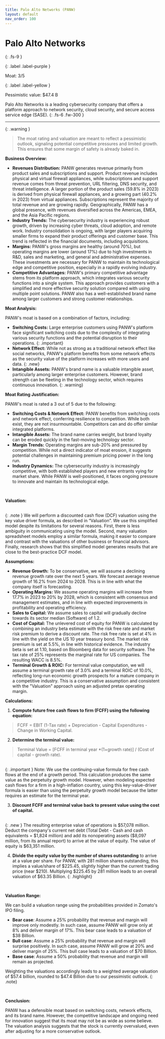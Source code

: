 ```yaml
---
title: Palo Alto Networks (PANW)
layout: default
nav_order: 100
---
```


# Palo Alto Networks
{: .fs-9 }

{: .label .label-purple }

Moat: 3/5

{: .label .label-yellow }

Pessimistic value: $47.4 B

Palo Alto Networks is a leading cybersecurity company that offers a platform approach to network security, cloud security, and secure access service edge (SASE).
{: .fs-6 .fw-300 }

---

{: .warning } 
>The moat rating and valuation are meant to reflect a pessimistic outlook, signaling potential competitive pressures and limited growth. This ensures that some margin of safety is already baked in.

**Business Overview:**

* **Revenues Distribution:** PANW generates revenue primarily from product sales and subscriptions and support. Product revenue includes physical and virtual firewall appliances, while subscriptions and support revenue comes from threat prevention, URL filtering, DNS security, and threat intelligence.  A larger portion of the product sales (59.8% in 2023) is derived from physical firewall appliances, and a growing part (40.2% in 2023) from virtual appliances. Subscriptions represent the majority of total revenue and are growing rapidly. Geographically, PANW has a global presence, with revenues diversified across the Americas, EMEA, and the Asia Pacific regions.
* **Industry Trends:** The cybersecurity industry is experiencing robust growth, driven by increasing cyber threats, cloud adoption, and remote work. Industry consolidation is ongoing, with larger players acquiring smaller firms to expand their product offerings and customer base. This trend is reflected in the financial documents, including acquisitions.
* **Margins:** PANW's gross margins are healthy (around 70%), but operating margins are lower (around 17%) due to high investments in R&D, sales and marketing, and general and administrative expenses. These investments are necessary for PANW to maintain its technological edge and competitive position, especially in a rapidly evolving industry.
* **Competitive Advantages:** PANW's primary competitive advantage stems from its platform approach, which integrates various security functions into a single system. This approach provides customers with a simplified and more effective security solution compared with using multiple point solutions. PANW also has a well-established brand name among larger customers and strong customer relationships.

**Moat Analysis:**

PANW's moat is based on a combination of factors, including:

* **Switching Costs:**  Large enterprise customers using PANW's platform face significant switching costs due to the complexity of integrating various security functions and the potential disruption to their operations.  {: .important}
* **Network Effect:** While not as strong as a traditional network effect like social networks, PANW's platform benefits from some network effects as the security value of the platform increases with more users and data. {: .new}
* **Intangible Assets:**  PANW's brand name is a valuable intangible asset, particularly among larger enterprise customers.  However, brand strength can be fleeting in the technology sector, which requires continuous innovation. {: .warning}


**Moat Rating Justification:**

PANW's moat is rated a 3 out of 5 due to the following:

* **Switching Costs & Network Effect:** PANW benefits from switching costs and network effect, conferring resilience to competition. While both exist, they are not insurmountable. Competitors can and do offer similar integrated platforms. 
* **Intangible Assets:**  The brand name carries weight, but brand loyalty can be eroded quickly in the fast-moving technology sector.
* **Margin Trends:**  Operating margins are sub-20% and pressured by competition. While not a direct indicator of moat erosion, it suggests potential challenges in maintaining premium pricing power in the long run.
* **Industry Dynamics:** The cybersecurity industry is increasingly competitive, with both established players and new entrants vying for market share. While PANW is well-positioned, it faces ongoing pressure to innovate and maintain its technological edge.

<br>

**Valuation:**

<br>
{: .note } We will perform a discounted cash flow (DCF) valuation using the key value driver formula, as described in “Valuation”. We use this simplified model despite its limitations for several reasons. First, there is less ambiguity in communicating using the model. Second, many valuation spreadsheet models employ a similar formula, making it easier to compare and contrast with the valuations of other business or financial advisors. Finally, research shows that this simplified model generates results that are close to the best-practice DCF model.


**Assumptions:**

* **Revenue Growth:** To be conservative, we will assume a declining revenue growth rate over the next 5 years. We forecast average revenue growth of 16.2% from 2024 to 2028. This is in line with what the company itself is forecasting.
* **Operating Margins:** We assume operating margins will increase from 17.7% in 2023 to 20% by 2028, which is consistent with consensus and management estimates, and in line with expected improvements in profitability and operating efficiency.
* **Sales to Capital:** We assume sales to capital will gradually decline towards its sector median (Software) of 1.2.
* **Cost of Capital:** The unlevered cost of equity for PANW is calculated by combining an industry beta estimate with the risk free rate and market risk premium to derive a discount rate. The risk free rate is set at 4% in line with the yield on the US 10 year treasury bond. The market risk premium is set at 5.5%, in line with historical evidence. The industry beta is set at 1.10, based on Bloomberg data for security software. The tax rate of 25% represents the marginal rate for US companies. The resulting WACC is 8.5%.
* **Terminal Growth & ROIC:** For terminal value computation, we will assume a terminal growth rate of 3.0% and a terminal ROIC of 10.0%, reflecting long-run economic growth prospects for a mature company in a competitive industry. This is a conservative assumption and consistent with the "Valuation" approach using an adjusted pretax operating margin.

**Calculations:**

1. **Compute future free cash flows to firm (FCFF) using the following equation:**

>FCFF = EBIT (1-Tax rate) + Depreciation - Capital Expenditures - Change in Working Capital.

2. **Determine the terminal value:** 

>Terminal Value = [FCFF in terminal year *(1+growth rate)] / (Cost of capital - growth rate). 
<br>
{: .important } Note: We use the continuing-value formula for free cash flows at the end of a growth period. This calculation produces the same value as the perpetuity growth model. However, when modeling expected cash flows for a firm in a high-inflation country, using this key-value-driver formula is easier than using the perpetuity growth model because the latter requires an estimate for the terminal year.

3. **Discount FCFF and terminal value back to present value using the cost of capital.**  

<br>
{: .new } The resulting enterprise value of operations is $57,078 million. Deduct the company's current net debt (Total Debt - Cash and cash equivalents = $1,824 million) and add its nonoperating assets ($8,097 million, from its annual report) to arrive at the value of equity. The value of equity is $63,351 million.


<br>

4. **Divide the equity value by the number of shares outstanding** to arrive at a value per share. For PANW, with 281 million shares outstanding, this implies a value/share of $225.45, slightly higher than the current trading price (near $210). Multiplying $225.45 by 281 million leads to an overall valuation of $63.35 Billion. {: .highlight}

<br>


**Valuation Range:**

We can build a valuation range using the probabilities provided in Zomato's IPO filing.

* **Bear case**: Assume a 25% probability that revenue and margin will improve only modestly. In such case, assume PANW will grow only at 8% and deliver margin of 17%. This bear case leads to a valuation of $38 Billion.
* **Bull case**:  Assume a 25% probability that revenue and margin will surprise positively. In such case, assume PANW will grow at 20% and deliver margin of 25%. This bull case leads to a valuation of $70 Billion.
* **Base case**: Assume a 50% probability that revenue and margin will remain as projected.

Weighting the valuations accordingly leads to a weighted average valuation of $57.4 billion, rounded to $47.4 Billion due to our pessimistic outlook. {: .note} 

<br>

**Conclusion:**

PANW has a defensible moat based on switching costs, network effects, and its brand name. However, the competitive landscape and ongoing need for innovation suggest that its moat may not be as wide as some believe.  The valuation analysis suggests that the stock is currently overvalued, even after adjusting for a more conservative outlook.